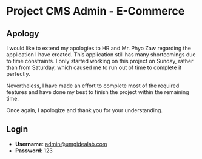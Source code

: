 # Project CMS Admin - E-Commerce

## Apology

I would like to extend my apologies to HR and Mr. Phyo Zaw regarding the application I have created. This application still has many shortcomings due to time constraints. I only started working on this project on Sunday, rather than from Saturday, which caused me to run out of time to complete it perfectly.

Nevertheless, I have made an effort to complete most of the required features and have done my best to finish the project within the remaining time.

Once again, I apologize and thank you for your understanding.

## Login

- **Username**: admin@umgidealab.com
- **Password**: 123
